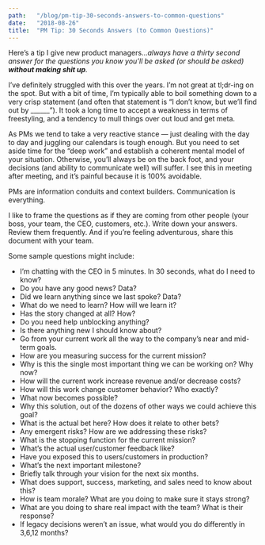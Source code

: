 ```yaml
---
path:	"/blog/pm-tip-30-seconds-answers-to-common-questions"
date:	"2018-08-26"
title:	"PM Tip: 30 Seconds Answers (to Common Questions)"
---
```


Here’s a tip I give new product managers…*always have a thirty second answer for the questions you know you’ll be asked (or should be asked) ****without making shit up****.*

I’ve definitely struggled with this over the years. I’m not great at tl;dr-ing on the spot. But with a bit of time, I’m typically able to boil something down to a very crisp statement (and often that statement is “I don’t know, but we’ll find out by \_\_\_\_\_\_”). It took a long time to accept a weakness in terms of freestyling, and a tendency to mull things over out loud and get meta.

As PMs we tend to take a very reactive stance — just dealing with the day to day and juggling our calendars is tough enough. But you need to set aside time for the “deep work” and establish a coherent mental model of your situation. Otherwise, you’ll always be on the back foot, and your decisions (and ability to communicate well) will suffer. I see this in meeting after meeting, and it’s painful because it is 100% avoidable.

PMs are information conduits and context builders. Communication is everything.

I like to frame the questions as if they are coming from other people (your boss, your team, the CEO, customers, etc.). Write down your answers. Review them frequently. And if you’re feeling adventurous, share this document with your team.

Some sample questions might include:

* I’m chatting with the CEO in 5 minutes. In 30 seconds, what do I need to know?
* Do you have any good news? Data?
* Did we learn anything since we last spoke? Data?
* What do we need to learn? How will we learn it?
* Has the story changed at all? How?
* Do you need help unblocking anything?
* Is there anything new I should know about?
* Go from your current work all the way to the company’s near and mid-term goals.
* How are you measuring success for the current mission?
* Why is this the single most important thing we can be working on? Why now?
* How will the current work increase revenue and/or decrease costs?
* How will this work change customer behavior? Who exactly?
* What now becomes possible?
* Why this solution, out of the dozens of other ways we could achieve this goal?
* What is the actual bet here? How does it relate to other bets?
* Any emergent risks? How are we addressing these risks?
* What is the stopping function for the current mission?
* What’s the actual user/customer feedback like?
* Have you exposed this to users/customers in production?
* What’s the next important milestone?
* Briefly talk through your vision for the next six months.
* What does support, success, marketing, and sales need to know about this?
* How is team morale? What are you doing to make sure it stays strong?
* What are you doing to share real impact with the team? What is their response?
* If legacy decisions weren’t an issue, what would you do differently in 3,6,12 months?
